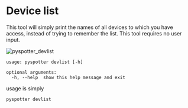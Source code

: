 # Device list

This tool will simply print the names of all devices to which you have access, instead of trying to remember the list. This tool requires no user input.

![pyspotter_devlist](https://github.com/open-oceans/pyspotter/assets/6677629/2fef1c74-f35d-4105-983b-582401ed59a3)

```
usage: pyspotter devlist [-h]

optional arguments:
  -h, --help  show this help message and exit

```

usage is simply

```pyspotter devlist```
